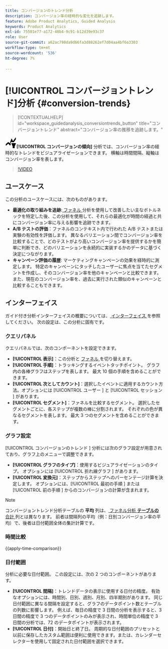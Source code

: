 ```yaml
---
title: コンバージョンのトレンド分析
description: コンバージョン率の経時的な変化を追跡します。
feature: Adobe Product Analytics, Guided Analysis
keywords: Product Analytics
exl-id: 75501e77-a172-48b4-9c91-b12d39e93c37
role: User
source-git-commit: a62ac798da9d66fa3d88262ef7d04aa4bf6a3303
workflow-type: tm+mt
source-wordcount: '536'
ht-degree: 7%

---
```


# [!UICONTROL コンバージョントレンド]分析 {#conversion-trends}

<!-- markdownlint-disable MD034 -->

>[!CONTEXTUALHELP]
>id="workspace_guidedanalysis_conversiontrends_button"
>title="コンバージョントレンド"
>abstract="コンバージョン率の推移を追跡します。"

<!-- markdownlint-enable MD034 -->


![ コンバージョンの傾向 ](/help/assets/icons/ConversionTrends.svg)**[!UICONTROL コンバージョンの傾向]** 分析では、コンバージョン率の経時的なトレンドをビジュアライゼーションできます。 横軸は時間間隔、縦軸はコンバージョン率を表します。


>[!VIDEO](https://video.tv.adobe.com/v/3421662/?learn=on)


## ユースケース

この分析のユースケースには、次のものがあります。

* **最適化の取り組みを追跡**:[ ファネル ](funnel.md) 分析を使用して改善したい主なボトルネックを特定した後、この分析を使用して、それらの最適化が時間の経過と共にコンバージョン率に与える影響を追跡できます。
* **A/B テストの評価**：ファネルのコンテキスト内で行われた A/B テストまたは実験の有効性を評価します。 異なるバリエーション間でコンバージョン率を比較することで、どのテストがより高いコンバージョン率を提供するかを簡単に判断でき、どのバリエーションを永続的に実装するかのデータに基づく決定につながります。
* **キャンペーン評価の履歴**: マーケティングキャンペーンの効果を経時的に測定します。 特定のキャンペーンにタッチしたユーザーに焦点を当てたセグメントを作成し、そのコンバージョン率を他のキャンペーンと比較できます。 また、現在のコンバージョン率を、過去に実行された類似のキャンペーンと比較することもできます。

## インターフェイス

ガイド付き分析インターフェイスの概要については、[ インターフェイス ](../overview.md#interface) を参照してください。 次の設定は、この分析に固有です。

### クエリパネル

クエリパネルでは、次のコンポーネントを設定できます。

* **[!UICONTROL 表示]**：この分析と [ ファネル ](funnel.md) を切り替えます。
* **[!UICONTROL 手順]**：トラッキングするイベントタッチポイント。 グラフ内の各棒グラフはステップを表します。 最大 10 個の手順を含めることができます。
* **[!UICONTROL 次としてカウント]**：選択したイベントに適用するカウント方法。オプションには [!UICONTROL  ユーザー ] と [!UICONTROL  セッション ] があります。
* **[!UICONTROL セグメント]**：ファネルを比較するセグメント。 選択したセグメントごとに、各ステップが複数の棒に分割されます。 それぞれの色が異なるセグメントを表します。 最大 3 つのセグメントを含めることができます。

### グラフ設定

[!UICONTROL  コンバージョンのトレンド ] 分析には次のグラフ設定が用意されており、グラフ上のメニューで調整できます。

* **[!UICONTROL グラフのタイプ]**：使用するビジュアライゼーションのタイプ。 オプションには [!UICONTROL  折れ線グラフ ] があります。
* **[!UICONTROL 変換元]**：ステップからステップへのパーセンテージ計算を決定します。 オプションには、[!UICONTROL  最初の手順 ] または [!UICONTROL  前の手順 ] からのコンバージョンの計算が含まれます。

>[!NOTE]
>
>コンバージョントレンド分析テーブルの **平均** 列は、[ ファネル分析 **テーブルの** 合計 ](funnel.md) 列とは異なります。 前者は間隔列の平均（例：日別コンバージョン率の平均）で、後者は日付範囲全体の集計計算です。

### 時間比較

{{apply-time-comparison}}


### 日付範囲

分析に必要な日付範囲。 この設定には、次の 2 つのコンポーネントがあります。

* **[!UICONTROL 間隔]**：トレンドデータの表示に使用する日付の精度。 有効なオプションには、時間別、日別、週別、月別、四半期別があります。 同じ日付範囲に異なる間隔を設定すると、グラフのデータポイント数とテーブルの列数に影響します。 例えば、毎日の精度で 3 日間の分析を表示すると、3 日間の精度で 3 つのデータポイントのみが表示され、時間単位の精度で 3 日間の分析では、72 のデータポイントが表示されます。
* **[!UICONTROL 日付]**：開始日と終了日。 周期的な日付範囲のプリセットと以前に保存したカスタム範囲は便利に使用できます。または、カレンダーセレクターを使用して固定された日付範囲を選択できます。

<!--
## Example

See below for an example of the analysis.

![Conversion trends time compare](../assets/conversion-trends-compare.png)

-->
